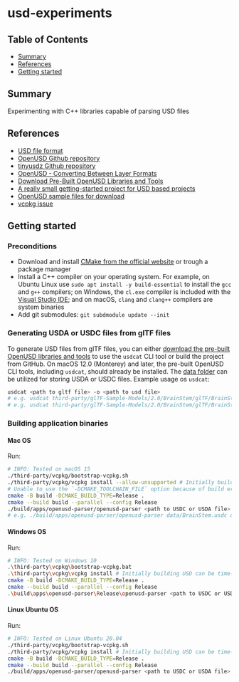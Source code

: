 # usd-experiments

## Table of Contents

- [Summary](#summary)
- [References](#references)
- [Getting started](#getting-started)

## Summary

Experimenting with C++ libraries capable of parsing USD files

## References

- [USD file format](https://docs.fileformat.com/3d/usd/)
- [OpenUSD Github repository](https://github.com/PixarAnimationStudios/OpenUSD)
- [tinyusdz Github repository](https://github.com/lighttransport/tinyusdz/tree/dev)
- [OpenUSD - Converting Between Layer Formats](https://openusd.org/docs/Converting-Between-Layer-Formats.html#ConvertingBetweenLayerFormats-Convertingbetween.usdaand.usdcFiles)
- [Download Pre-Built OpenUSD Libraries and Tools](https://developer.nvidia.com/usd#section-getting-started)
- [A really small getting-started project for USD based projects](https://github.com/meshula/tinyusd)
- [OpenUSD sample files for download](https://openusd.org/release/dl_downloads.html)
- [vcpkg issue](https://github.com/microsoft/vcpkg/issues/37947)

## Getting started

### Preconditions

- Download and install [CMake from the official website](https://cmake.org/download/)  or trough a package manager
- Install a C++ compiler on your operating system. For example, on Ubuntu Linux use `sudo apt install -y build-essential` to install the `gcc` and `g++` compilers; on Windows, the `cl.exe` compiler is included with the [Visual Studio IDE](https://visualstudio.microsoft.com/vs/); and on macOS, `clang` and `clang++` compilers are system binaries
- Add git submodules: `git subdmodule update --init`

### Generating USDA or USDC files from glTF files

To generate USD files from glTF files, you can either [download the pre-built OpenUSD libraries and tools](https://developer.nvidia.com/usd#section-getting-started) to use the `usdcat` CLI tool or build the project from GitHub. On macOS 12.0 (Monterey) and later, the pre-built OpenUSD CLI tools, including `usdcat`, should already be installed. The [data folder](data) can be utilized for storing USDA or USDC files. Example usage os `usdcat`:

```sh
usdcat <path to gltf file> -o <path to usd file>
# e.g. usdcat third-party/glTF-Sample-Models/2.0/BrainStem/glTF/BrainStem.gltf -o data/BrainStem.usda
# e.g. usdcat third-party/glTF-Sample-Models/2.0/BrainStem/glTF/BrainStem.gltf -o data/BrainStem.usdc
```

### Building application binaries

#### Mac OS

Run: 

```sh
# INFO: Tested on macOS 15
./third-party/vcpkg/bootstrap-vcpkg.sh
./third-party/vcpkg/vcpkg install --allow-unsupported # Initially building USD can be time-consuming and resource-intensive. Packages persist in the vcpkg git submodule
# Unable to use the `-DCMAKE_TOOLCHAIN_FILE` option because of build errors as the `--allow-unsupported` flag is not available in the subsequent `cmake` command
cmake -B build -DCMAKE_BUILD_TYPE=Release .
cmake --build build --parallel --config Release
./build/apps/openusd-parser/openusd-parser <path to USDC or USDA file> <path to output text file>
# e.g. ./build/apps/openusd-parser/openusd-parser data/BrainStem.usdc data/BrainStem.txt
```

#### Windows OS

Run: 

```sh
# INFO: Tested on Windows 10
.\third-party\vcpkg\bootstrap-vcpkg.bat
.\third-party\vcpkg\vcpkg install # Initially building USD can be time-consuming and resource-intensive. Packages persist in the vcpkg git submodule
cmake -B build -DCMAKE_BUILD_TYPE=Release . 
cmake --build build --parallel --config Release
.\build\apps\openusd-parser\Release\openusd-parser <path to USDC or USDA file> <path to output text file>
```

#### Linux Ubuntu OS

Run: 

```sh
# INFO: Tested on Linux Ubuntu 20.04
./third-party/vcpkg/bootstrap-vcpkg.sh
./third-party/vcpkg/vcpkg install # Initially building USD can be time-consuming and resource-intensive. Packages persist in the vcpkg git submodule
cmake -B build -DCMAKE_BUILD_TYPE=Release .
cmake --build build --parallel --config Release
./build/apps/openusd-parser/openusd-parser <path to USDC or USDA file> <path to output text file>
```